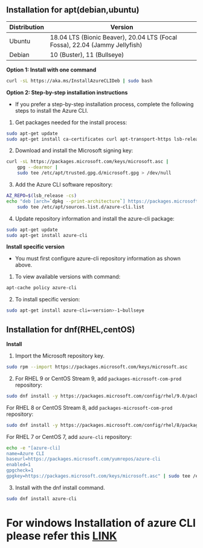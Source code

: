 
## Installation for apt(debian,ubuntu)

|Distribution|Version|
|---|---|
|Ubuntu|	18.04 LTS (Bionic Beaver), 20.04 LTS (Focal Fossa), 22.04 (Jammy Jellyfish)|
|Debian|10 (Buster), 11 (Bullseye)|


__Option 1: Install with one command__

```bash
curl -sL https://aka.ms/InstallAzureCLIDeb | sudo bash
```

__Option 2: Step-by-step installation instructions__

* If you prefer a step-by-step installation process, complete the following steps to install the Azure CLI.

1. Get packages needed for the install process:

```Bash
sudo apt-get update
sudo apt-get install ca-certificates curl apt-transport-https lsb-release gnupg
```

2. Download and install the Microsoft signing key:

```bash
curl -sL https://packages.microsoft.com/keys/microsoft.asc |
    gpg --dearmor |
    sudo tee /etc/apt/trusted.gpg.d/microsoft.gpg > /dev/null
```

3. Add the Azure CLI software repository:

```bash
AZ_REPO=$(lsb_release -cs)
echo "deb [arch=`dpkg --print-architecture`] https://packages.microsoft.com/repos/azure-cli/ $AZ_REPO main" |
    sudo tee /etc/apt/sources.list.d/azure-cli.list
```

4. Update repository information and install the azure-cli package:

```bash
sudo apt-get update
sudo apt-get install azure-cli
```

__Install specific version__

* You must first configure azure-cli repository information as shown above.

1. To view available versions with command:

```bash
apt-cache policy azure-cli
```

2. To install specific version:

```bash
sudo apt-get install azure-cli=<version>-1~bullseye
```


## Installation for dnf(RHEL,centOS)

__Install__

1. Import the Microsoft repository key.

```bash
sudo rpm --import https://packages.microsoft.com/keys/microsoft.asc
```

2. For RHEL 9 or CentOS Stream 9, add `packages-microsoft-com-prod` repository:

```bash
sudo dnf install -y https://packages.microsoft.com/config/rhel/9.0/packages-microsoft-prod.rpm
```

For RHEL 8 or CentOS Stream 8, add `packages-microsoft-com-prod` repository:
```bash
sudo dnf install -y https://packages.microsoft.com/config/rhel/8/packages-microsoft-prod.rpm
```

For RHEL 7 or CentOS 7, add `azure-cli` repository:
```bash
echo -e "[azure-cli]
name=Azure CLI
baseurl=https://packages.microsoft.com/yumrepos/azure-cli
enabled=1
gpgcheck=1
gpgkey=https://packages.microsoft.com/keys/microsoft.asc" | sudo tee /etc/yum.repos.d/azure-cli.repo
```

3. Install with the dnf install command.

```bash
sudo dnf install azure-cli
```


# For windows Installation of azure CLI please refer this [LINK](https://learn.microsoft.com/en-us/cli/azure/install-azure-cli-windows?tabs=azure-cli)
